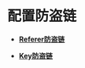 # 配置防盗链<a name="ZH-CN_TOPIC_0150269873"></a>

-   **[Referer防盗链](Referer防盗链.md)**  

-   **[Key防盗链](Key防盗链.md)**  


